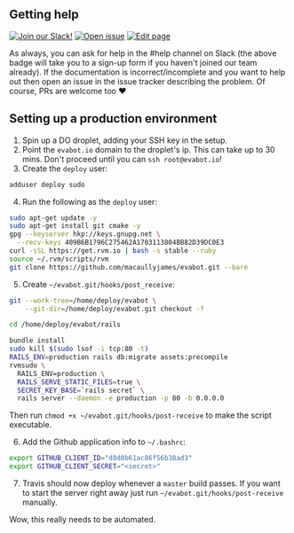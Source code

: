 ## Getting help
[![Join our Slack!](https://img.shields.io/badge/slack-join%20us!-e01563.svg)](http://slack.evabot.io)
[![Open issue](https://img.shields.io/badge/report-issue-yellow.svg)](https://github.com/macaullyjames/evabot/issues/new)
[![Edit page](https://img.shields.io/badge/edit-page-lightgrey.svg)](https://github.com/macaullyjames/evabot/edit/master/README.md)

As always, you can ask for help in the #help channel on Slack (the above badge
will take you to a sign-up form if you haven't joined our team already). If
the documentation is incorrect/incomplete and you want to help out then open an
issue in the issue tracker describing the problem. Of course, PRs are welcome
too ❤️

## Setting up a production environment
1. Spin up a DO droplet, adding your SSH key in the setup.
2. Point the `evabot.io` domain to the droplet's ip. This can take up to 30
   mins. Don't proceed until you can `ssh root@evabot.io`!
3. Create the `deploy` user:

  ```bash
  adduser deploy sudo
  ```
4. Run the following as the `deploy` user:

  ```bash
  sudo apt-get update -y
  sudo apt-get install git cmake -y
  gpg --keyserver hkp://keys.gnupg.net \
    --recv-keys 409B6B1796C275462A1703113804BB82D39DC0E3
  curl -sSL https://get.rvm.io | bash -s stable --ruby
  source ~/.rvm/scripts/rvm
  git clone https://github.com/macaullyjames/evabot.git --bare
  ```
  
5. Create `~/evabot.git/hooks/post_receive`:

  ```bash
  git --work-tree=/home/deploy/evabot \
      --git-dir=/home/deploy/evabot.git checkout -f
  
  cd /home/deploy/evabot/rails
  
  bundle install
  sudo kill $(sudo lsof -i tcp:80 -t)
  RAILS_ENV=production rails db:migrate assets:precompile
  rvmsudo \
    RAILS_ENV=production \      
    RAILS_SERVE_STATIC_FILES=true \
    SECRET_KEY_BASE=`rails secret` \
    rails server --daemon -e production -p 80 -b 0.0.0.0
  ```
  Then run `chmod +x ~/evabot.git/hooks/post-receive` to make the script
  executable.

6. Add the Github application info to `~/.bashrc`:

  ```bash
  export GITHUB_CLIENT_ID="d8d0b61ac86f56b38ad3"
  export GITHUB_CLIENT_SECRET="<secret>"
  ```
  
7. Travis should now deploy whenever a `master` build passes. If you want to
   start the server right away just run `~/evabot.git/hooks/post-receive`
   manually.

Wow, this really needs to be automated.
